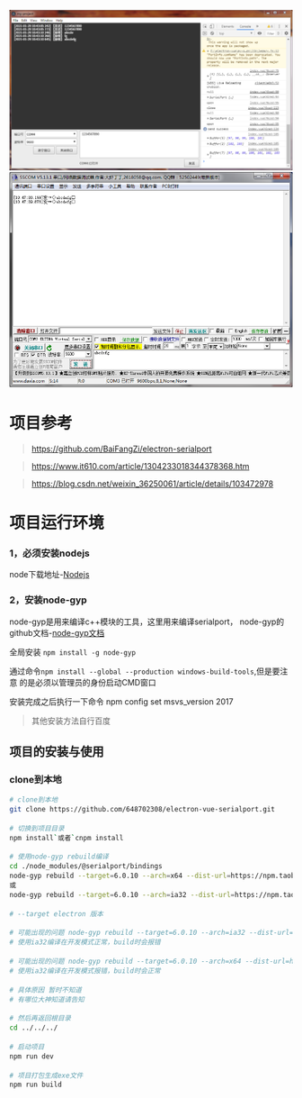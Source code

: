 ![](https://github.com/648702308/electron-vue-serialport/blob/main/files/1.png)
![](https://github.com/648702308/electron-vue-serialport/blob/main/files/2.png)

# 项目参考
> https://github.com/BaiFangZi/electron-serialport

> https://www.it610.com/article/1304233018344378368.htm

> https://blog.csdn.net/weixin_36250061/article/details/103472978

# 项目运行环境
### 1，必须安装nodejs
node下载地址-[Nodejs](http://nodejs.cn/download/)

### 2，安装node-gyp
node-gyp是用来编译c++模块的工具，这里用来编译serialport，
node-gyp的github文档-[node-gyp文档](https://github.com/nodejs/node-gyp)

全局安装 `npm install -g node-gyp`

通过命令`npm install --global --production windows-build-tools`,但是要注意
的是必须以管理员的身份启动CMD窗口

安装完成之后执行一下命令
npm config set msvs_version 2017

> 其他安装方法自行百度

## 项目的安装与使用
### clone到本地

``` bash
# clone到本地
git clone https://github.com/648702308/electron-vue-serialport.git

# 切换到项目目录
npm install`或者`cnpm install

# 使用node-gyp rebuild编译
cd ./node_modules/@serialport/bindings
node-gyp rebuild --target=6.0.10 --arch=x64 --dist-url=https://npm.taobao.org/mirrors/atom-shell
或
node-gyp rebuild --target=6.0.10 --arch=ia32 --dist-url=https://npm.taobao.org/mirrors/atom-shell

# --target electron 版本

# 可能出现的问题 node-gyp rebuild --target=6.0.10 --arch=ia32 --dist-url=https://npm.taobao.org/mirrors/atom-shell
# 使用ia32编译在开发模式正常，build时会报错

# 可能出现的问题 node-gyp rebuild --target=6.0.10 --arch=x64 --dist-url=https://npm.taobao.org/mirrors/atom-shell
# 使用ia32编译在开发模式报错，build时会正常

# 具体原因 暂时不知道
# 有哪位大神知道请告知

# 然后再返回根目录
cd ../../../

# 启动项目
npm run dev

# 项目打包生成exe文件
npm run build

```
